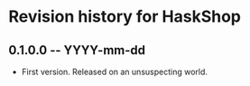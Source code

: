 # Revision history for HaskShop

## 0.1.0.0 -- YYYY-mm-dd

* First version. Released on an unsuspecting world.
